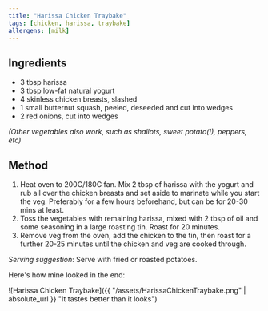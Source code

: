 ```yaml
---
title: "Harissa Chicken Traybake"
tags: [chicken, harissa, traybake]
allergens: [milk]
---
```


## Ingredients

* 3 tbsp harissa
* 3 tbsp low-fat natural yogurt
* 4 skinless chicken breasts, slashed
* 1 small butternut squash, peeled, deseeded and cut into wedges
* 2 red onions, cut into wedges

_(Other vegetables also work, such as shallots, sweet potato(!), peppers, etc)_

## Method

1. Heat oven to 200C/180C fan. Mix 2 tbsp of harissa with the yogurt and rub all over the chicken
   breasts and set aside to marinate while you start the veg. Preferably for a few hours
   beforehand, but can be for 20-30 mins at least.
2. Toss the vegetables with remaining harissa, mixed with 2 tbsp of oil and some seasoning in a
   large roasting tin. Roast for 20 minutes.
3. Remove veg from the oven, add the chicken to the tin, then roast for a further 20-25 minutes
   until the chicken and veg are cooked through.

_Serving suggestion_: Serve with fried or roasted potatoes.

Here's how mine looked in the end:

![Harissa Chicken Traybake]({{ "/assets/HarissaChickenTraybake.png" | absolute_url }} "It tastes
better than it looks")
